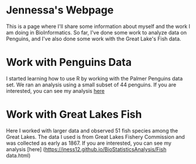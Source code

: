 # Jennessa's Webpage
This is a page where I'll share some information about myself and the work I am doing in BioInformatics. So far, I've done some work to analyze data on Penguins, and I've also done some work with the Great Lake's Fish data.

# Work with Penguins Data

I started learning how to use R by working with the Palmer Penguins data set. We ran an analysis using a small subset of 44 penguins. If you are interested, you can see my analysis [here](https://jness12.github.io/BioStatisticsAnalysis/penguin.html)

# Work with Great Lakes Fish

Here I worked with larger data and observed 51 fish species among the Great Lakes. The data I used is from Great Lakes Fishery Commission and was collected as early as 1867. If you are interested, you can see my analysis [here] (https://jness12.github.io/BioStatisticsAnalysis/Fish data.html)
